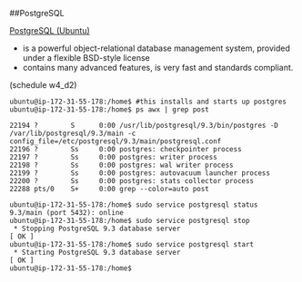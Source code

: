 ##PostgreSQL  

[PostgreSQL (Ubuntu)](https://help.ubuntu.com/community/PostgreSQL)  
 * is a powerful object-relational database management system, provided under a flexible BSD-style license  
 * contains many advanced features, is very fast and standards compliant. 
 
(schedule w4_d2)
```
ubuntu@ip-172-31-55-178:/home$ #this installs and starts up postgres
ubuntu@ip-172-31-55-178:/home$ ps awx | grep post
```
```
22194 ?        S      0:00 /usr/lib/postgresql/9.3/bin/postgres -D /var/lib/postgresql/9.3/main -c config_file=/etc/postgresql/9.3/main/postgresql.conf
22196 ?        Ss     0:00 postgres: checkpointer process                                                                                              
22197 ?        Ss     0:00 postgres: writer process                                                                                                    
22198 ?        Ss     0:00 postgres: wal writer process                                                                                                
22199 ?        Ss     0:00 postgres: autovacuum launcher process                                                                                       
22200 ?        Ss     0:00 postgres: stats collector process                                                                                           
22288 pts/0    S+     0:00 grep --color=auto post
```
```
ubuntu@ip-172-31-55-178:/home$ sudo service postgresql status
9.3/main (port 5432): online
ubuntu@ip-172-31-55-178:/home$ sudo service postgresql stop
 * Stopping PostgreSQL 9.3 database server                                         [ OK ] 
ubuntu@ip-172-31-55-178:/home$ sudo service postgresql start
 * Starting PostgreSQL 9.3 database server                                         [ OK ] 
ubuntu@ip-172-31-55-178:/home$ 
```

